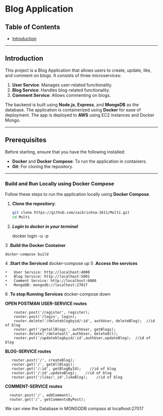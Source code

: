# Blog Application

## Table of Contents

- [Introduction](#introduction)


---

## Introduction

This project is a Blog Application that allows users to create, update, like, and comment on blogs. It consists of three microservices:

1. **User Service**: Manages user-related functionality.
2. **Blog Service**: Handles blog-related functionality.
3. **Comment Service**: Allows commenting on blogs.

The backend is built using **Node.js**, **Express**, and **MongoDB** as the database. The application is containerized using **Docker** for ease of deployment. The app is deployed to **AWS** using EC2 instances and Docker Mongo.

---

## Prerequisites

Before starting, ensure that you have the following installed:

- **Docker** and **Docker Compose**: To run the application in containers.
- **Git**: For cloning the repository.

---


### Build and Run Locally using Docker Compose

Follow these steps to run the application locally using **Docker Compose**.

1. **Clone the repository**:
   ```bash
   git clone https://github.com/saikrishna-1611/Multi.git
   cd Multi
2. ***Login to docker in your terminal***

   docker login -u <username> -p <password>
   
3 .**Build the Docker Container**

    docker-compose build
    
4 .**Start the Serviced**
    docker-compose up
5 .**Access the services**
   
	•	User Service: http://localhost:4000
	•	Blog Service: http://localhost:5001
	•	Comment Service: http://localhost:6000
	•	MongoDB: mongodb://localhost:27017

6 .**To stop Running Services**
   docker-compose down

**OPEN POSTMAN**
   **USER-SERVICE routes**
   
        router.post('/register', register);
        router.post('/login', login);
        router.delete('/deleteblogbyid/:id', authUser, deleteBlog);  //id of blog
        router.get('/getallBlogs', authUser, getBlogs);
        router.delete('/deleteall',authUser, deleteAll);
        router.put('/updateblogbyid/:id',authUser,updateBlog);  //id of blog

  **BLOG-SERVICE routes**
  
       router.post('/', createBlog);
       router.get('/', getAllBlogs);
       router.get('/:id', getBlogById);    //id of blog
       router.put('/:id',updateBlog);    //id of blog
       router.post('/like/:_id',likeBlog);    //id of blog
  **COMMENT-SERVICE routes**
  
      router.post('/', addComment);
      router.get('/', getCommentsByPost); 
We can view the Database in MONGODB compass at localhost:27017